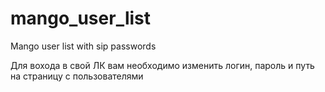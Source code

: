 # mango_user_list
Mango user list with sip passwords

Для вохода в свой ЛК вам необходимо изменить логин, пароль и путь на страницу с пользователями
